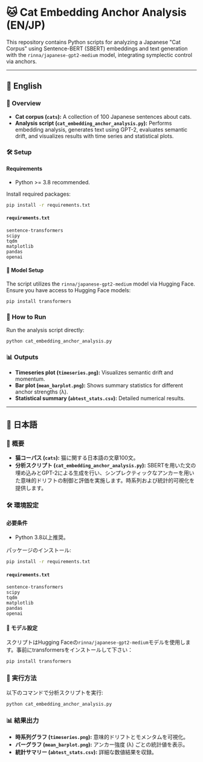 # 🐱 Cat Embedding Anchor Analysis (EN/JP)

This repository contains Python scripts for analyzing a Japanese "Cat Corpus" using Sentence-BERT (SBERT) embeddings and text generation with the `rinna/japanese-gpt2-medium` model, integrating symplectic control via anchors.

---

## 🌟 English

### 📖 Overview

* **Cat corpus (`cats`):** A collection of 100 Japanese sentences about cats.
* **Analysis script (`cat_embedding_anchor_analysis.py`):** Performs embedding analysis, generates text using GPT-2, evaluates semantic drift, and visualizes results with time series and statistical plots.

### 🛠️ Setup

#### Requirements

* Python >= 3.8 recommended.

Install required packages:

```bash
pip install -r requirements.txt
```

#### `requirements.txt`

```
sentence-transformers
scipy
tqdm
matplotlib
pandas
openai
```

#### 🔑 Model Setup

The script utilizes the `rinna/japanese-gpt2-medium` model via Hugging Face. Ensure you have access to Hugging Face models:

```bash
pip install transformers
```

### 🚀 How to Run

Run the analysis script directly:

```bash
python cat_embedding_anchor_analysis.py
```

### 📊 Outputs

* **Timeseries plot (`timeseries.png`):** Visualizes semantic drift and momentum.
* **Bar plot (`mean_barplot.png`):** Shows summary statistics for different anchor strengths (λ).
* **Statistical summary (`abtest_stats.csv`):** Detailed numerical results.

---

## 🌟 日本語

### 📖 概要

* **猫コーパス (`cats`):** 猫に関する日本語の文章100文。
* **分析スクリプト (`cat_embedding_anchor_analysis.py`):** SBERTを用いた文の埋め込みとGPT-2による生成を行い、シンプレクティックなアンカーを用いた意味的ドリフトの制御と評価を実施します。時系列および統計的可視化を提供します。

### 🛠️ 環境設定

#### 必要条件

* Python 3.8以上推奨。

パッケージのインストール:

```bash
pip install -r requirements.txt
```

#### `requirements.txt`

```
sentence-transformers
scipy
tqdm
matplotlib
pandas
openai
```

#### 🔑 モデル設定

スクリプトはHugging Faceの`rinna/japanese-gpt2-medium`モデルを使用します。事前にtransformersをインストールして下さい：

```bash
pip install transformers
```

### 🚀 実行方法

以下のコマンドで分析スクリプトを実行:

```bash
python cat_embedding_anchor_analysis.py
```

### 📊 結果出力

* **時系列グラフ (`timeseries.png`):** 意味的ドリフトとモメンタムを可視化。
* **バーグラフ (`mean_barplot.png`):** アンカー強度 (λ) ごとの統計値を表示。
* **統計サマリー (`abtest_stats.csv`):** 詳細な数値結果を収録。
